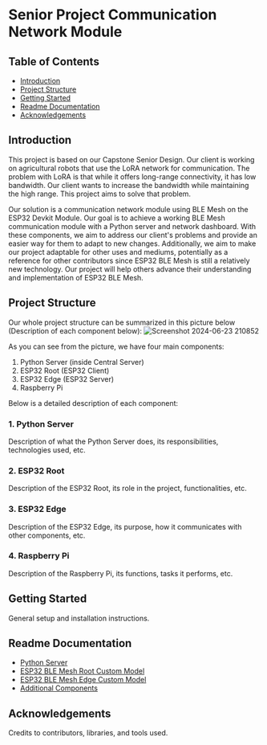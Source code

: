 # Senior Project Communication Network Module

## Table of Contents
- [Introduction](#introduction)
- [Project Structure](#project-structure)
- [Getting Started](#getting-started)
- [Readme Documentation](#readme-documentation)
- [Acknowledgements](#acknowledgements)

## Introduction
This project is based on our Capstone Senior Design. Our client is working on agricultural robots that use the LoRA network for communication. The problem with LoRA is that while it offers long-range connectivity, it has low bandwidth. Our client wants to increase the bandwidth while maintaining the high range. This project aims to solve that problem.

Our solution is a communication network module using BLE Mesh on the ESP32 Devkit Module. Our goal is to achieve a working BLE Mesh communication module with a Python server and network dashboard. With these components, we aim to address our client's problems and provide an easier way for them to adapt to new changes. Additionally, we aim to make our project adaptable for other uses and mediums, potentially as a reference for other contributors since ESP32 BLE Mesh is still a relatively new technology. Our project will help others advance their understanding and implementation of ESP32 BLE Mesh.

## Project Structure
Our whole project structure can be summarized in this picture below (Description of each component below):
![Screenshot 2024-06-23 210852](https://github.com/codecultivatorscrew/Multi-agent-Communication-Network/assets/54468493/ef895f72-a9a2-44a4-9a32-3ceffc56a1ea)

As you can see from the picture, we have four main components:

 1. Python Server (inside Central Server)
 2. ESP32 Root (ESP32 Client)
 3. ESP32 Edge (ESP32 Server)
 4. Raspberry Pi

Below is a detailed description of each component:

### 1. Python Server
Description of what the Python Server does, its responsibilities, technologies used, etc.

### 2. ESP32 Root
Description of the ESP32 Root, its role in the project, functionalities, etc.

### 3. ESP32 Edge
Description of the ESP32 Edge, its purpose, how it communicates with other components, etc.

### 4. Raspberry Pi
Description of the Raspberry Pi, its functions, tasks it performs, etc.


## Getting Started
General setup and installation instructions.

## Readme Documentation
- [Python Server](./docs/python-server.md)
- [ESP32 BLE Mesh Root Custom Model](./docs/esp32-custom-edge.md)
- [ESP32 BLE Mesh Edge Custom Model](./docs/esp32-custom-root.md)
- [Additional Components](./docs/additional-components.md)

## Acknowledgements
Credits to contributors, libraries, and tools used.

